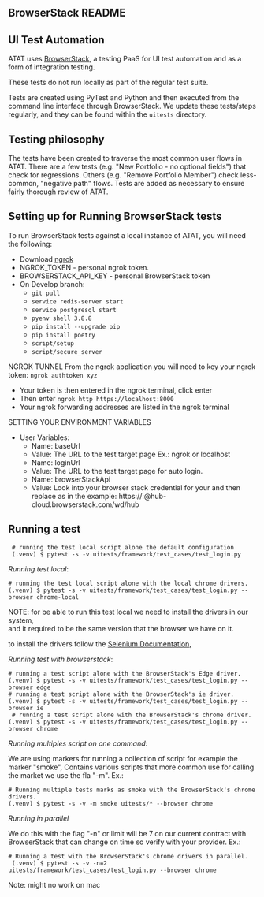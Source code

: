 ## BrowserStack README

## UI Test Automation

ATAT uses [BrowserStack](https://www.Browserstack.com/), a testing PaaS
for UI test automation and as a form of integration testing.

These tests do not run locally as part of the regular test suite.

Tests are created using PyTest and Python and then executed from the command line interface through BrowserStack.
We update these tests/steps regularly, and they can be found within the `uitests` directory.


## Testing philosophy

The tests have been created to traverse the most common user flows in ATAT. There are a few tests (e.g. "New Portfolio - no optional fields")
that check for regressions. Others (e.g. "Remove Portfolio Member") check less-common, "negative path" flows. Tests are added as necessary
to ensure fairly thorough review of ATAT.

## Setting up for Running BrowserStack tests

To run BrowserStack tests against a local instance of ATAT, you will need the following:

- Download [ngrok](https://ngrok.com/)
- NGROK_TOKEN - personal ngrok token.
- BROWSERSTACK_API_KEY - personal BrowserStack token
- On Develop branch:
    - `git pull`
    - `service redis-server start`
    - `service postgresql start`
    - `pyenv shell 3.8.8`
    - `pip install --upgrade pip`
    - `pip install poetry`
    - `script/setup`
    - `script/secure_server`

NGROK TUNNEL
From the ngrok application you will need to key your ngrok token: `ngrok authtoken xyz`
- Your token is then entered in the ngrok terminal, click enter
- Then enter `ngrok http https://localhost:8000`
- Your ngrok forwarding addresses are listed in the ngrok terminal

SETTING YOUR ENVIRONMENT VARIABLES
- User Variables:
    - Name: baseUrl
    - Value: The URL to the test target page Ex.: ngrok or localhost
    - Name: loginUrl
    - Value: The URL to the test target page for auto login.
    - Name: browserStackApi
    - Value: Look into your browser stack credential for your <user>
             and <password> then replace as in the example:
             https://<username>:<accesskey>@hub-cloud.browserstack.com/wd/hub

## Running a test

```
 # running the test local script alone the default configuration
 (.venv) $ pytest -s -v uitests/framework/test_cases/test_login.py
```

*Running test local*:

 ```
 # running the test local script alone with the local chrome drivers. 
 (.venv) $ pytest -s -v uitests/framework/test_cases/test_login.py --browser chrome-local
 ```

NOTE: for be able to run this test local we need to install the drivers in our system,  
and it required to be the same version that the browser we have on it.

to install the drivers follow the [Selenium Documentation](https://www.selenium.dev/documentation/en/webdriver/driver_requirements/#quick-reference),


*Running test with browserstack*:

 ```
 # running a test script alone with the BrowserStack's Edge driver. 
 (.venv) $ pytest -s -v uitests/framework/test_cases/test_login.py --browser edge
 # running a test script alone with the BrowserStack's ie driver. 
 (.venv) $ pytest -s -v uitests/framework/test_cases/test_login.py --browser ie
  # running a test script alone with the BrowserStack's chrome driver. 
 (.venv) $ pytest -s -v uitests/framework/test_cases/test_login.py --browser chrome
 ```
*Running multiples script on one command*:

We are using markers for running a collection of script for example the marker "smoke",
Contains various scripts that more common use for calling the market we use the fla "-m".
Ex.:

 ```
 # Running multiple tests marks as smoke with the BrowserStack's chrome drivers. 
 (.venv) $ pytest -s -v -m smoke uitests/* --browser chrome
 ```

*Running in parallel*

We do this with the flag "-n" or limit will be 7 on our current contract with
BrowserStack that can change on time so verify with your provider. Ex.:

```
# Running a test with the BrowserStack's chrome drivers in parallel. 
 (.venv) $ pytest -s -v -n=2 uitests/framework/test_cases/test_login.py --browser chrome
```

Note: might no work on mac